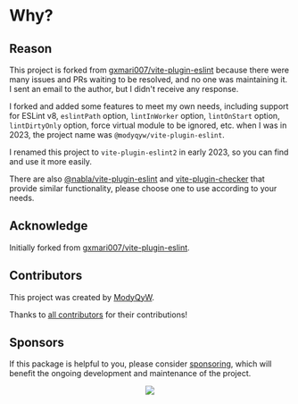 # Why?

## Reason

This project is forked from [gxmari007/vite-plugin-eslint](https://github.com/gxmari007/vite-plugin-eslint) because there were many issues and PRs waiting to be resolved, and no one was maintaining it. I sent an email to the author, but I didn't receive any response.

I forked and added some features to meet my own needs, including support for ESLint v8, `eslintPath` option, `lintInWorker` option, `lintOnStart` option, `lintDirtyOnly` option, force virtual module to be ignored, etc. when I was in 2023, the project name was `@modyqyw/vite-plugin-eslint`.

I renamed this project to `vite-plugin-eslint2` in early 2023, so you can find and use it more easily.

There are also [@nabla/vite-plugin-eslint](https://github.com/nabla) and [vite-plugin-checker](https://github.com/fi3ework/vite-plugin-checker) that provide similar functionality, please choose one to use according to your needs.

## Acknowledge

Initially forked from [gxmari007/vite-plugin-eslint](https://github.com/gxmari007/vite-plugin-eslint).

## Contributors

This project was created by [ModyQyW](https://github.com/ModyQyW).

Thanks to [all contributors](https://github.com/ModyQyW/vite-plugin-eslint2/graphs/contributors) for their contributions!

## Sponsors

If this package is helpful to you, please consider [sponsoring](https://github.com/ModyQyW/sponsors), which will benefit the ongoing development and maintenance of the project.

<p align="center">
  <a href="https://cdn.jsdelivr.net/gh/ModyQyW/sponsors/sponsorkit/sponsors.svg">
    <img src="https://cdn.jsdelivr.net/gh/ModyQyW/sponsors/sponsorkit/sponsors.svg"/>
  </a>
</p>
